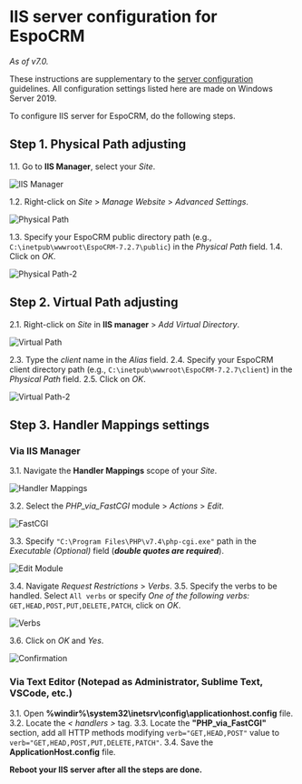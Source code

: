 # IIS server configuration for EspoCRM

*As of v7.0.*

These instructions are supplementary to the [server configuration](server-configuration.md) guidelines. All configuration settings listed here are made on Windows Server 2019.

To сonfigure IIS server for EspoCRM, do the following steps.

## Step 1. Physical Path adjusting

1.1. Go to **IIS Manager**, select your *Site*.

![IIS Manager](../_static/images/administration/iis/iis-manager.png)

1.2. Right-click on *Site* > *Manage Website* > *Advanced Settings*.

![Physical Path](../_static/images/administration/iis/physical-path.png)

1.3. Specify your EspoCRM public directory path (e.g., `C:\inetpub\wwwroot\EspoCRM-7.2.7\public`) in the *Physical Path* field.
1.4. Click on *OK*.

![Physical Path-2](../_static/images/administration/iis/physical-path-2.png)

## Step 2. Virtual Path adjusting

2.1. Right-click on *Site* in **IIS manager** > *Add Virtual Directory*.

![Virtual Path](../_static/images/administration/iis/virtual-path.png)

2.3. Type the *client* name in the *Alias* field.
2.4. Specify your EspoCRM client directory path (e.g., `C:\inetpub\wwwroot\EspoCRM-7.2.7\client`) in the *Physical Path* field.
2.5. Click on *OK*.

![Virtual Path-2](../_static/images/administration/iis/virtual-path-2.png)

## Step 3. Handler Mappings settings

### Via IIS Manager

3.1. Navigate the **Handler Mappings** scope of your *Site*.

![Handler Mappings](../_static/images/administration/iis/handler-mappings.png)

3.2. Select the *PHP_via_FastCGI* module > *Actions* > *Edit*.

![FastCGI](../_static/images/administration/iis/fast-cgi.png)

3.3. Specify `"C:\Program Files\PHP\v7.4\php-cgi.exe"` path in the *Executable (Optional)* field (***double quotes are required***).

![Edit Module](../_static/images/administration/iis/edit-module.png)

3.4. Navigate *Request Restrictions* > *Verbs*.
3.5. Specify the verbs to be handled. Select `All verbs` or specify *One of the following verbs:* `GET,HEAD,POST,PUT,DELETE,PATCH`, click on *OK*.

![Verbs](../_static/images/administration/iis/verbs.png)

3.6. Click on *OK* and *Yes*.

![Confirmation](../_static/images/administration/iis/confirmation.png)

### Via Text Editor (Notepad as Administrator, Sublime Text, VSCode, etc.)

3.1. Open **%windir%\system32\inetsrv\config\applicationhost.config** file.
3.2. Locate the *< handlers >* tag.
3.3. Locate the **"PHP_via_FastCGI"** section, add all HTTP methods modifying `verb="GET,HEAD,POST"` value to `verb="GET,HEAD,POST,PUT,DELETE,PATCH"`.
3.4. Save the **ApplicationHost.config** file.

**Reboot your IIS server after all the steps are done.**

